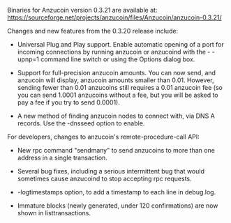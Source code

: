 Binaries for Anzucoin version 0.3.21 are available at:
  https://sourceforge.net/projects/anzucoin/files/Anzucoin/anzucoin-0.3.21/

Changes and new features from the 0.3.20 release include:

* Universal Plug and Play support.  Enable automatic opening of a port for incoming connections by running anzucoin or anzucoind with the - -upnp=1 command line switch or using the Options dialog box.

* Support for full-precision anzucoin amounts.  You can now send, and anzucoin will display, anzucoin amounts smaller than 0.01.  However, sending fewer than 0.01 anzucoins still requires a 0.01 anzucoin fee (so you can send 1.0001 anzucoins without a fee, but you will be asked to pay a fee if you try to send 0.0001).

* A new method of finding anzucoin nodes to connect with, via DNS A records. Use the -dnsseed option to enable.

For developers, changes to anzucoin's remote-procedure-call API:

* New rpc command "sendmany" to send anzucoins to more than one address in a single transaction.

* Several bug fixes, including a serious intermittent bug that would sometimes cause anzucoind to stop accepting rpc requests. 

* -logtimestamps option, to add a timestamp to each line in debug.log.

* Immature blocks (newly generated, under 120 confirmations) are now shown in listtransactions.
